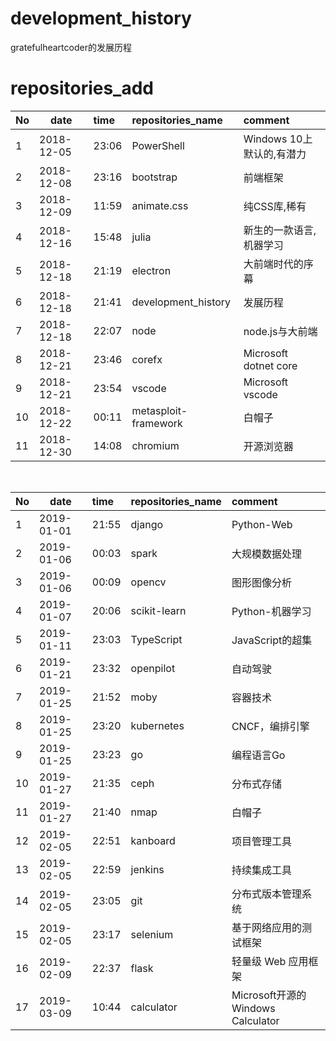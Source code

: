 # development_history
gratefulheartcoder的发展历程

# repositories_add
|No|date|time|repositories_name|comment|
|:--|--|:--|:--|:--|
|1|2018-12-05|23:06|PowerShell|Windows 10上默认的,有潜力|
|2|2018-12-08|23:16|bootstrap|前端框架|
|3|2018-12-09|11:59|animate.css|纯CSS库,稀有|
|4|2018-12-16|15:48|julia|新生的一款语言,机器学习|
|5|2018-12-18|21:19|electron|大前端时代的序幕|
|6|2018-12-18|21:41|development_history|发展历程|
|7|2018-12-18|22:07|node|node.js与大前端|
|8|2018-12-21|23:46|corefx|Microsoft dotnet core|
|9|2018-12-21|23:54|vscode|Microsoft vscode|
|10|2018-12-22|00:11|metasploit-framework|白帽子|
|11|2018-12-30|14:08|chromium|开源浏览器|

<br >

|No|date|time|repositories_name|comment|
|:--|--|:--|:--|:--|
|1|2019-01-01|21:55|django|Python-Web|
|2|2019-01-06|00:03|spark|大规模数据处理|
|3|2019-01-06|00:09|opencv|图形图像分析|
|4|2019-01-07|20:06|scikit-learn|Python-机器学习|
|5|2019-01-11|23:03|TypeScript|JavaScript的超集|
|6|2019-01-21|23:32|openpilot|自动驾驶|
|7|2019-01-25|21:52|moby|容器技术|
|8|2019-01-25|23:20|kubernetes|CNCF，编排引擎|
|9|2019-01-25|23:23|go|编程语言Go|
|10|2019-01-27|21:35|ceph|分布式存储|
|11|2019-01-27|21:40|nmap|白帽子|
|12|2019-02-05|22:51|kanboard|项目管理工具|
|13|2019-02-05|22:59|jenkins|持续集成工具|
|14|2019-02-05|23:05|git|分布式版本管理系统|
|15|2019-02-05|23:17|selenium|基于网络应用的测试框架|
|16|2019-02-09|22:37|flask|轻量级 Web 应用框架|
|17|2019-03-09|10:44|calculator|Microsoft开源的Windows Calculator|
